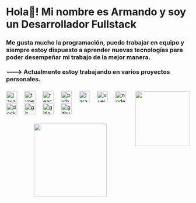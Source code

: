 <h1 align="left">Hola👋! Mi nombre es Armando y soy un Desarrollador Fullstack</h1>

###

<h3 align="left">Me gusta mucho la programación, puedo trabajar en equipo y siempre estoy dispuesto a aprender nuevas tecnologías para poder desempeñar mi trabajo de la mejor manera.<br><br>---> Actualmente estoy trabajando en varios proyectos personales.</h3>

###

<img align="right" height="150" src="https://i.pinimg.com/564x/7a/8c/4b/7a8c4b5b617fa11a1e9a61190f427546.jpg"  />

###

<div align="left">
  <img src="https://cdn.jsdelivr.net/gh/devicons/devicon/icons/javascript/javascript-original.svg" height="30" alt="javascript logo"  />
  <img width="12" />
  <img src="https://cdn.jsdelivr.net/gh/devicons/devicon/icons/typescript/typescript-original.svg" height="30" alt="typescript logo"  />
  <img width="12" />
  <img src="https://cdn.jsdelivr.net/gh/devicons/devicon/icons/react/react-original.svg" height="30" alt="react logo"  />
  <img width="12" />
  <img src="https://cdn.jsdelivr.net/gh/devicons/devicon/icons/python/python-original.svg" height="30" alt="python logo"  />
  <img width="12" />
  <img src="https://cdn.simpleicons.org/laravel/FF2D20" height="30" alt="laravel logo"  />
  <img width="12" />
  <img src="https://cdn.simpleicons.org/vuedotjs/4FC08D" height="30" alt="vuejs logo"  />
  <img width="12" />
  <img src="https://cdn.simpleicons.org/nodedotjs/339933" height="30" alt="nodejs logo"  />
  <img width="12" />
  <img src="https://cdn.simpleicons.org/docker/2496ED" height="30" alt="docker logo"  />
  <img width="12" />
  <img src="https://cdn.simpleicons.org/git/F05032" height="30" alt="git logo"  />
  <img width="12" />
  <img src="https://cdn.simpleicons.org/gitlab/FC6D26" height="30" alt="gitlab logo"  />
  <img width="12" />
  <img src="https://skillicons.dev/icons?i=github" height="30" alt="github logo"  />
</div>

###

<div align="center">
  <img height="200" src="https://i.pinimg.com/originals/9d/1f/82/9d1f82cc324e498dd5127a6ed0296dac.gif"  />
</div>

###
